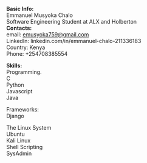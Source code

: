 **Basic Info:**</br>
Emmanuel Musyoka Chalo</br>
Software Engineering Student at ALX and Holberton</br>
**Contacts:**</br>
email: emusyoka759@gmail.com</br>
LinkedIn: linkedin.com/in/emmanuel-chalo-211336183</br>
Country: Kenya</br>
Phone: +254708385554<br>

**Skills:**</br>
Programming.</br>
  C</br>
  Python</br>
  Javascript</br>
  Java</br>
  
Frameworks:</br>
Django</br>

The Linux System<br>
  Ubuntu</br>
  Kali Linux</br>
  Shell Scripting</br>
  SysAdmin</br>
